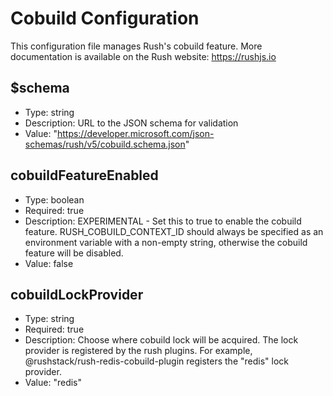 # Cobuild Configuration

This configuration file manages Rush's cobuild feature. More documentation is available on the Rush website: https://rushjs.io

## $schema

- Type: string
- Description: URL to the JSON schema for validation
- Value: "https://developer.microsoft.com/json-schemas/rush/v5/cobuild.schema.json"

## cobuildFeatureEnabled

- Type: boolean
- Required: true
- Description: EXPERIMENTAL - Set this to true to enable the cobuild feature. RUSH_COBUILD_CONTEXT_ID should always be specified as an environment variable with a non-empty string, otherwise the cobuild feature will be disabled.
- Value: false

## cobuildLockProvider

- Type: string
- Required: true
- Description: Choose where cobuild lock will be acquired. The lock provider is registered by the rush plugins. For example, @rushstack/rush-redis-cobuild-plugin registers the "redis" lock provider.
- Value: "redis"